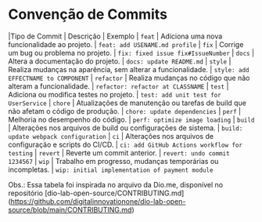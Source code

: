 # Convenção de Commits

|Tipo de Commit	 | Descrição																			| Exemplo
| `feat`		 | Adiciona uma nova funcionalidade ao projeto.											| `feat: add USENAME.md profile`
| `fix`	 		 | Corrige um bug ou problema no projeto.												| `fix: fixed issue fix#IssueNumber`
| `docs`	     | Altera a documentação do projeto.													| `docs: update README.md`
| `style`		 | Realiza mudanças na aparência, sem alterar a funcionalidade.							| `style: add EFFECTNAME to COMPONENT`
| `refactor`	 | Realiza mudanças no código que não alteram a funcionalidade.							| `refactor: refactor at CLASSNAME`
| `test`		 | Adiciona ou modifica testes no projeto.												| `test: add unit test for UserService`
| `chore`	     | Atualizações de manutenção ou tarefas de build que não afetam o código de produção.  | `chore: update dependencies`
| `perf`	     | Melhoria no desempenho do código.	                                				| `perf: optimize image loading`
| `build`	     | Alterações nos arquivos de build ou configurações de sistema.	    				| `build: update webpack configuration`
| `ci`	         | Alterações nos arquivos de configuração e scripts do CI/CD.	        				| `ci: add GitHub Actions workflow for testing`
| `revert`	     | Reverte um commit anterior.	                                        				| `revert: undo commit 1234567`
| `wip`	         | Trabalho em progresso, mudanças temporárias ou incompletas.	        				| `wip: initial implementation of payment module`


Obs.: Essa tabela foi inspirada no arquivo da Dio.me, disponível no repositório [dio-lab-open-source/CONTRIBUTING.md] (https://github.com/digitalinnovationone/dio-lab-open-source/blob/main/CONTRIBUTING.md)
